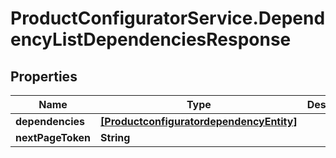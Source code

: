 # ProductConfiguratorService.DependencyListDependenciesResponse

## Properties

Name | Type | Description | Notes
------------ | ------------- | ------------- | -------------
**dependencies** | [**[ProductconfiguratordependencyEntity]**](ProductconfiguratordependencyEntity.md) |  | [optional] 
**nextPageToken** | **String** |  | [optional] 


